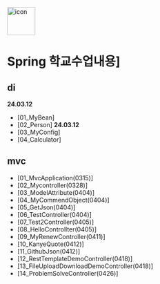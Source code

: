 <div style="display: flex; align-items: flex-start; align-self:center"><img src="https://techstack-generator.vercel.app/java-icon.svg" alt="icon" width="65" height="65" /></div> 

# Spring 학교수업내용]

## di

<b>24.03.12</b>
- [01_MyBean]
- [02_Person]
<b>24.03.12</b>
- [03_MyConfig]
- [04_Calculator]

## mvc

- [01_MvcApplication(0315)]
- [02_Mycontroller(0328)]
- [03_ModelAttribute(0404)]
- [04_MyCommendObject(0404)]
- [05_GetJson(0404)]
- [06_TestController(0404)]
- [07_Test2Controller(0405)]
- [08_HelloControllter(0405)]
- [09_MyRenewController(0411)]
- [10_KanyeQuote(0412)]
- [11_GithubJson(0412)]
- [12_RestTemplateDemoController(0418)]
- [13_FileUploadDownloadDemoController(0418)]
- [14_ProblemSolveController(0426)]
